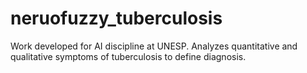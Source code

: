 # neruofuzzy_tuberculosis
Work developed for AI discipline at UNESP. Analyzes quantitative and qualitative symptoms of tuberculosis to define diagnosis.
